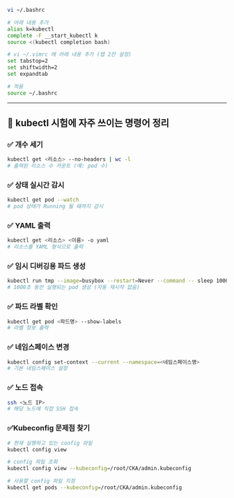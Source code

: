 ```bash
vi ~/.bashrc

# 아래 내용 추가
alias k=kubectl
complete -F __start_kubectl k
source <(kubectl completion bash)
```

```bash
# vi ~/.vimrc 에 아래 내용 추가 (탭 2칸 설정)
set tabstop=2
set shiftwidth=2
set expandtab
```

```bash
# 적용
source ~/.bashrc
```

---

## 🚀 kubectl 시험에 자주 쓰이는 명령어 정리

### ✅ 개수 세기

```bash
kubectl get <리소스> --no-headers | wc -l
# 출력된 리소스 수 카운트 (예: pod 수)
```

### ✅ 상태 실시간 감시

```bash
kubectl get pod --watch
# pod 상태가 Running 될 때까지 감시
```

### ✅ YAML 출력

```bash
kubectl get <리소스> <이름> -o yaml
# 리소스를 YAML 형식으로 출력
```

### ✅ 임시 디버깅용 파드 생성

```bash
kubectl run tmp --image=busybox --restart=Never --command -- sleep 1000
# 1000초 동안 실행되는 pod 생성 (자동 재시작 없음)
```

### ✅ 파드 라벨 확인

```bash
kubectl get pod <파드명> --show-labels
# 라벨 정보 출력
```

### ✅ 네임스페이스 변경

```bash
kubectl config set-context --current --namespace=<네임스페이스명>
# 기본 네임스페이스 설정
```

### ✅ 노드 접속

```bash
ssh <노드 IP>
# 해당 노드에 직접 SSH 접속
```
### ✅Kubeconfig 문제점 찾기

```bash
# 현재 실행하고 있는 config 파일
kubectl config view

# config 파일 조회
kubectl config view --kubeconfig=/root/CKA/admin.kubeconfig

# 사용할 config 파일 지정
kubectl get pods --kubeconfig=/root/CKA/admin.kubeconfig
```
